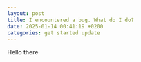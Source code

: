```yaml
---
layout: post
title: I encountered a bug. What do I do?
date: 2025-01-14 00:41:19 +0200
categories: get started update
---
```

Hello there